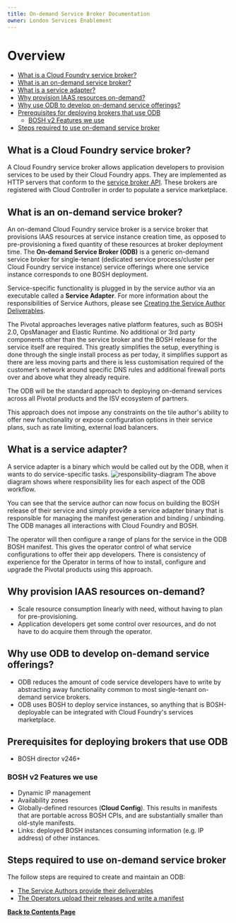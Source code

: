 ```yaml
---
title: On-demand Service Broker Documentation
owner: London Services Enablement
---
```


# Overview

- [What is a Cloud Foundry service broker?](#what-is-a-cloud-foundry-service-broker)
- [What is an on-demand service broker?](#what-is-an-on-demand-service-broker)
- [What is a service adapter?](#what-is-a-service-adapter)
- [Why provision IAAS resources on-demand?](#why-provision-iaas-resources-on-demand)
- [Why use ODB to develop on-demand service offerings?](#why-use-odb-to-develop-on-demand-service-offerings)
- [Prerequisites for deploying brokers that use ODB](#prerequisites-for-deploying-brokers-that-use-odb)
  - [BOSH v2 Features we use](#bosh-v2-features-we-use)
- [Steps required to use on-demand service broker](#steps-required-to-use-on-demand-service-broker)

<a id="what-is-a-cloud-foundry-service-broker"></a>
## What is a Cloud Foundry service broker?
A Cloud Foundry service broker allows application developers to provision services to be used by their Cloud Foundry apps. They are implemented as HTTP servers that conform to the [service broker API](http://docs.cloudfoundry.org/services/api.html). These brokers are registered with Cloud Controller in order to populate a service marketplace.

<a id="what-is-an-on-demand-service-broker"></a>
## What is an on-demand service broker?
An on-demand Cloud Foundry service broker is a service broker that provisions IAAS resources at service instance creation time, as opposed to pre-provisioning a fixed quantity of these resources at broker deployment time. The **On-demand Service Broker (ODB)** is a generic on-demand service broker for single-tenant (dedicated service process/cluster per Cloud Foundry service instance) service offerings where one service instance corresponds to one BOSH deployment.

Service-specific functionality is plugged in by the service author via an executable called a **Service Adapter**. For more information about the responsibilities of Service Authors, please see [Creating the Service Author Deliverables](/on-demand-service-broker/creating.html).

The Pivotal approaches leverages native platform features, such as BOSH 2.0, OpsManager and Elastic Runtime. No additional or 3rd party components other than the service broker and the BOSH release for the service itself are required. This greatly simplifies the setup, everything is done through the single install process as per today, it simplifies support as there are less moving parts and there is less customisation required of the customer’s network around specific DNS rules and additional firewall ports over and above what they already require. 

The ODB will be the standard approach to deploying on-demand services across all Pivotal products and the ISV ecosystem of partners. 

This approach does not impose any constraints on the tile author's ability to offer new functionality or expose configuration options in their service plans, such as rate limiting, external load balancers. 

<a id="what-is-a-service-adapter"></a>
## What is a service adapter?
A service adapter is a binary which would be called out by the ODB, when it wants to do service-specific tasks.
![responsibility-diagram](/on-demand-service-broker/img/responsibility-diagram.png)
The above diagram shows where responsibility lies for each aspect of the ODB workflow.

You can see that the service author can now focus on building the BOSH release of their service and simply provide a service adapter binary that is responsible for managing the manifest generation and binding / unbinding. The ODB manages all interactions with Cloud Foundry and BOSH.

The operator will then configure a range of plans for the service in the ODB BOSH manifest. This gives the operator control of what service configurations to offer their app developers. There is consistency of experience for the Operator in terms of how to install, configure and upgrade the Pivotal products using this approach. 


<a id="why-provision-iaas-resources-on-demand"></a>
## Why provision IAAS resources on-demand?
* Scale resource consumption linearly with need, without having to plan for pre-provisioning.
* Application developers get some control over resources, and do not have to do acquire them through the operator.

<a id="why-use-odb-to-develop-on-demand-service-offerings"></a>
## Why use ODB to develop on-demand service offerings?
* ODB reduces the amount of code service developers have to write by abstracting away functionality common to most single-tenant on-demand service brokers.
* ODB uses BOSH to deploy service instances, so anything that is BOSH-deployable can be integrated with Cloud Foundry's services marketplace.

<a id="prerequisites-for-deploying-brokers-that-use-odb"></a>
## Prerequisites for deploying brokers that use ODB
* BOSH director v246+

<a id="bosh-v2-features-we-use"></a>
### BOSH v2 Features we use
* Dynamic IP management
* Availability zones
* Globally-defined resources (**Cloud Config**). This results in manifests that are portable across BOSH CPIs, and are substantially smaller than old-style manifests.
* Links: deployed BOSH instances consuming information (e.g. IP address) of other instances.

<a id="steps-required-to-use-on-demand-service-broker"></a>
## Steps required to use on-demand service broker

The follow steps are required to create and maintain an ODB:

* [The Service Authors provide their deliverables](/on-demand-service-broker/creating.html)
* [The Operators upload their releases and write a manifest](/on-demand-service-broker/installing.html)

**[Back to Contents Page](/on-demand-service-broker/index.html)**
